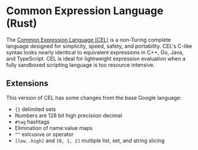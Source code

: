 # Common Expression Language (Rust)

The [Common Expression Language (CEL)](https://github.com/google/cel-spec) is a non-Turing complete language designed
for simplicity, speed, safety, and
portability. CEL's C-like syntax looks nearly identical to equivalent expressions in C++, Go, Java, and TypeScript. CEL
is ideal for lightweight expression evaluation when a fully sandboxed scripting language is too resource intensive.

## Extensions

This version of CEL has some changes from the base Google language:

* `{}` delimited sets
* Numbers are 128 bit high precisiion decimal
* `#tag` hashtags
* Elimination of name:value maps
* `^^` exlcusive or operator
* `[low..high]` and `[0, 1, 2]` multiple list, set, and string slicing
